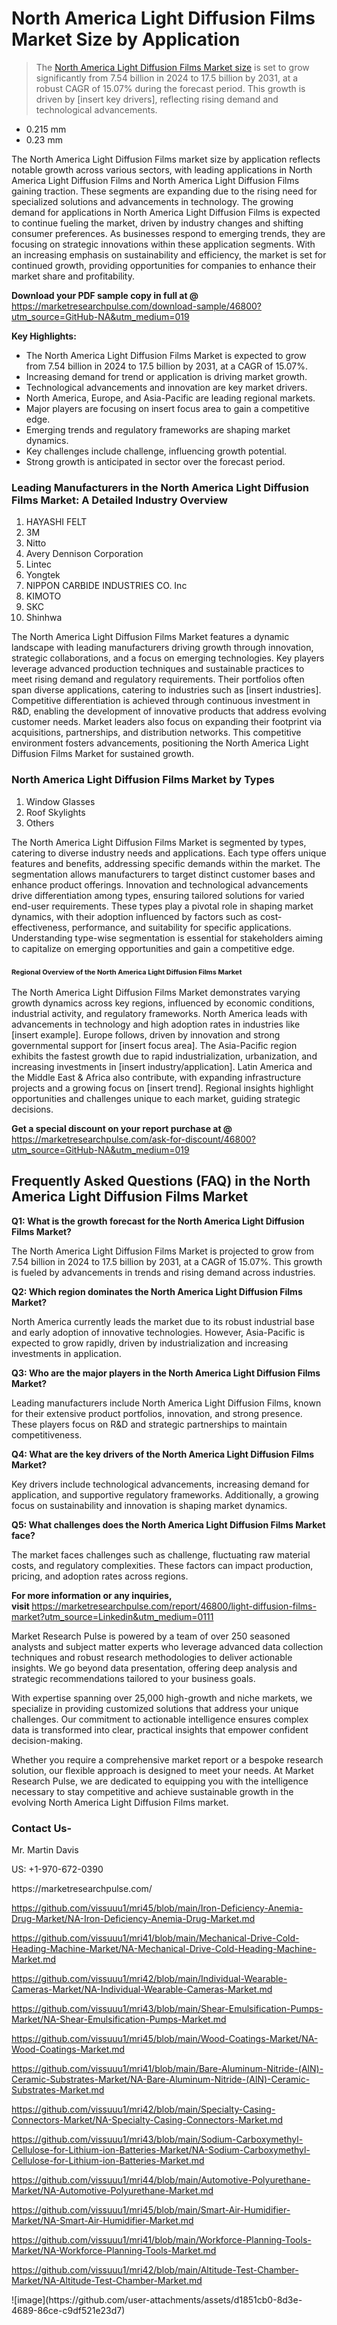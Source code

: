 <h1>North America Light Diffusion Films Market&nbsp;Size by Application</h1><blockquote><p>The <a href="https://marketresearchpulse.com/download-sample/46800?utm_source=GitHub-NA&amp;utm_medium=019">North America Light Diffusion Films Market size</a> is set to grow significantly from 7.54 billion in 2024 to 17.5 billion by 2031, at a robust CAGR of 15.07% during the forecast period. This growth is driven by [insert key drivers], reflecting rising demand and technological advancements.</p></blockquote><ul><li>0.215 mm<li> 0.23 mm</li></ul><p>The North America Light Diffusion Films market size by application reflects notable growth across various sectors, with leading applications in North America Light Diffusion Films and North America Light Diffusion Films gaining traction. These segments are expanding due to the rising need for specialized solutions and advancements in technology. The growing demand for applications in North America Light Diffusion Films is expected to continue fueling the market, driven by industry changes and shifting consumer preferences. As businesses respond to emerging trends, they are focusing on strategic innovations within these application segments. With an increasing emphasis on sustainability and efficiency, the market is set for continued growth, providing opportunities for companies to enhance their market share and profitability.</p><p><strong>Download your PDF sample copy in full at @ </strong><a href="https://marketresearchpulse.com/download-sample/46800?utm_source=GitHub-NA&amp;utm_medium=019">https://marketresearchpulse.com/download-sample/46800?utm_source=GitHub-NA&amp;utm_medium=019</a></p><p><strong>Key Highlights: </strong></p><ul><li>The North America Light Diffusion Films Market is expected to grow from 7.54 billion in 2024 to 17.5 billion by 2031, at a CAGR of 15.07%.</li><li>Increasing demand for trend or application is driving market growth.</li><li>Technological advancements and innovation are key market drivers.</li><li>North America, Europe, and Asia-Pacific are leading regional markets.</li><li>Major players are focusing on insert focus area to gain a competitive edge.</li><li>Emerging trends and regulatory frameworks are shaping market dynamics.</li><li>Key challenges include challenge, influencing growth potential.</li><li>Strong growth is anticipated in sector over the forecast period.</li></ul><h3>Leading Manufacturers in the North America Light Diffusion Films Market: A Detailed Industry Overview</h3><ol><li>HAYASHI FELT</li><li>3M</li><li>Nitto</li><li>Avery Dennison Corporation</li><li>Lintec</li><li>Yongtek</li><li>NIPPON CARBIDE INDUSTRIES CO. Inc</li><li>KIMOTO</li><li>SKC</li><li>Shinhwa</li></ol><div class="flex max-w-full flex-col flex-grow"><div class="min-h-8 text-message flex w-full flex-col items-end gap-2 whitespace-normal break-words [.text-message+&amp;]:mt-5" dir="auto" data-message-author-role="assistant" data-message-id="fd8432e4-4910-450d-b182-61b7bfb0a01f" data-message-model-slug="gpt-4o"><div class="flex w-full flex-col gap-1 empty:hidden first:pt-[3px]"><div class="markdown prose w-full break-words dark:prose-invert light"><p>The North America Light Diffusion Films Market features a dynamic landscape with leading manufacturers driving growth through innovation, strategic collaborations, and a focus on emerging technologies. Key players leverage advanced production techniques and sustainable practices to meet rising demand and regulatory requirements. Their portfolios often span diverse applications, catering to industries such as [insert industries]. Competitive differentiation is achieved through continuous investment in R&amp;D, enabling the development of innovative products that address evolving customer needs. Market leaders also focus on expanding their footprint via acquisitions, partnerships, and distribution networks. This competitive environment fosters advancements, positioning the North America Light Diffusion Films Market for sustained growth.</p></div></div></div></div><h3>North America Light Diffusion Films Market by Types</h3><ol><li>Window Glasses<li> Roof Skylights<li> Others</li></ol><div class="flex max-w-full flex-col flex-grow"><div class="min-h-8 text-message flex w-full flex-col items-end gap-2 whitespace-normal break-words [.text-message+&amp;]:mt-5" dir="auto" data-message-author-role="assistant" data-message-id="084470be-0bb7-4664-bddf-5156b4f41249" data-message-model-slug="gpt-4o-mini"><div class="flex w-full flex-col gap-1 empty:hidden first:pt-[3px]"><div class="markdown prose w-full break-words dark:prose-invert light"><p>The North America Light Diffusion Films Market is segmented by types, catering to diverse industry needs and applications. Each type offers unique features and benefits, addressing specific demands within the market. The segmentation allows manufacturers to target distinct customer bases and enhance product offerings. Innovation and technological advancements drive differentiation among types, ensuring tailored solutions for varied end-user requirements. These types play a pivotal role in shaping market dynamics, with their adoption influenced by factors such as cost-effectiveness, performance, and suitability for specific applications. Understanding type-wise segmentation is essential for stakeholders aiming to capitalize on emerging opportunities and gain a competitive edge.</p></div></div></div></div><h3><span style="font-size: 11px;">Regional Overview of the North America Light Diffusion Films Market</span></h3><div class="flex max-w-full flex-col flex-grow"><div class="min-h-8 text-message flex w-full flex-col items-end gap-2 whitespace-normal break-words [.text-message+&amp;]:mt-5" dir="auto" data-message-author-role="assistant" data-message-id="e9038762-ce64-4e30-91c9-9bd413514231" data-message-model-slug="gpt-4o-mini"><div class="flex w-full flex-col gap-1 empty:hidden first:pt-[3px]"><div class="markdown prose w-full break-words dark:prose-invert light"><p>The North America Light Diffusion Films Market demonstrates varying growth dynamics across key regions, influenced by economic conditions, industrial activity, and regulatory frameworks. North America leads with advancements in technology and high adoption rates in industries like [insert example]. Europe follows, driven by innovation and strong governmental support for [insert focus area]. The Asia-Pacific region exhibits the fastest growth due to rapid industrialization, urbanization, and increasing investments in [insert industry/application]. Latin America and the Middle East &amp; Africa also contribute, with expanding infrastructure projects and a growing focus on [insert trend]. Regional insights highlight opportunities and challenges unique to each market, guiding strategic decisions.</p></div></div></div></div><p><strong>Get a special discount on your report purchase at @ </strong><a href="https://marketresearchpulse.com/ask-for-discount/46800?utm_source=GitHub-NA&amp;utm_medium=019">https://marketresearchpulse.com/ask-for-discount/46800?utm_source=GitHub-NA&amp;utm_medium=019</a></p><h2>Frequently Asked Questions (FAQ) in the North America Light Diffusion Films Market</h2><p><strong>Q1: What is the growth forecast for the North America Light Diffusion Films Market?</strong></p><p>The North America Light Diffusion Films Market is projected to grow from 7.54 billion in 2024 to 17.5 billion by 2031, at a CAGR of 15.07%. This growth is fueled by advancements in trends and rising demand across industries.</p><p><strong>Q2: Which region dominates the North America Light Diffusion Films Market?</strong></p><p>North America currently leads the market due to its robust industrial base and early adoption of innovative technologies. However, Asia-Pacific is expected to grow rapidly, driven by industrialization and increasing investments in application.</p><p><strong>Q3: Who are the major players in the North America Light Diffusion Films Market?</strong></p><p>Leading manufacturers include North America Light Diffusion Films, known for their extensive product portfolios, innovation, and strong presence. These players focus on R&amp;D and strategic partnerships to maintain competitiveness.</p><p><strong>Q4: What are the key drivers of the North America Light Diffusion Films Market?</strong></p><p>Key drivers include technological advancements, increasing demand for application, and supportive regulatory frameworks. Additionally, a growing focus on sustainability and innovation is shaping market dynamics.</p><p><strong>Q5: What challenges does the North America Light Diffusion Films Market face?</strong></p><p>The market faces challenges such as challenge, fluctuating raw material costs, and regulatory complexities. These factors can impact production, pricing, and adoption rates across regions.</p><p><strong>For more information or any inquiries, visit&nbsp;</strong><a href="https://marketresearchpulse.com/report/46800/light-diffusion-films-market?utm_source=Linkedin&utm_medium=0111">https://marketresearchpulse.com/report/46800/light-diffusion-films-market?utm_source=Linkedin&utm_medium=0111</a></p><p>Market Research Pulse is powered by a team of over 250 seasoned analysts and subject matter experts who leverage advanced data collection techniques and robust research methodologies to deliver actionable insights. We go beyond data presentation, offering deep analysis and strategic recommendations tailored to your business goals.</p><p>With expertise spanning over 25,000 high-growth and niche markets, we specialize in providing customized solutions that address your unique challenges. Our commitment to actionable intelligence ensures complex data is transformed into clear, practical insights that empower confident decision-making.</p><p>Whether you require a comprehensive market report or a bespoke research solution, our flexible approach is designed to meet your needs. At Market Research Pulse, we are dedicated to equipping you with the intelligence necessary to stay competitive and achieve sustainable growth in the evolving North America Light Diffusion Films market.</p><h3><strong>Contact Us-</strong></h3><p>Mr. Martin Davis</p><p>US: +1-970-672-0390</p><p>https://marketresearchpulse.com/</p><p><a href="https://github.com/vissuuu1/mri45/blob/main/Iron-Deficiency-Anemia-Drug-Market/NA-Iron-Deficiency-Anemia-Drug-Market.md">https://github.com/vissuuu1/mri45/blob/main/Iron-Deficiency-Anemia-Drug-Market/NA-Iron-Deficiency-Anemia-Drug-Market.md</a></p><p><a href="https://github.com/vissuuu1/mri41/blob/main/Mechanical-Drive-Cold-Heading-Machine-Market/NA-Mechanical-Drive-Cold-Heading-Machine-Market.md">https://github.com/vissuuu1/mri41/blob/main/Mechanical-Drive-Cold-Heading-Machine-Market/NA-Mechanical-Drive-Cold-Heading-Machine-Market.md</a></p><p><a href="https://github.com/vissuuu1/mri42/blob/main/Individual-Wearable-Cameras-Market/NA-Individual-Wearable-Cameras-Market.md">https://github.com/vissuuu1/mri42/blob/main/Individual-Wearable-Cameras-Market/NA-Individual-Wearable-Cameras-Market.md</a></p><p><a href="https://github.com/vissuuu1/mri43/blob/main/Shear-Emulsification-Pumps-Market/NA-Shear-Emulsification-Pumps-Market.md">https://github.com/vissuuu1/mri43/blob/main/Shear-Emulsification-Pumps-Market/NA-Shear-Emulsification-Pumps-Market.md</a></p><p><a href="https://github.com/vissuuu1/mri45/blob/main/Wood-Coatings-Market/NA-Wood-Coatings-Market.md">https://github.com/vissuuu1/mri45/blob/main/Wood-Coatings-Market/NA-Wood-Coatings-Market.md</a></p><p><a href="https://github.com/vissuuu1/mri41/blob/main/Bare-Aluminum-Nitride-(AlN)-Ceramic-Substrates-Market/NA-Bare-Aluminum-Nitride-(AlN)-Ceramic-Substrates-Market.md">https://github.com/vissuuu1/mri41/blob/main/Bare-Aluminum-Nitride-(AlN)-Ceramic-Substrates-Market/NA-Bare-Aluminum-Nitride-(AlN)-Ceramic-Substrates-Market.md</a></p><p><a href="https://github.com/vissuuu1/mri42/blob/main/Specialty-Casing-Connectors-Market/NA-Specialty-Casing-Connectors-Market.md">https://github.com/vissuuu1/mri42/blob/main/Specialty-Casing-Connectors-Market/NA-Specialty-Casing-Connectors-Market.md</a></p><p><a href="https://github.com/vissuuu1/mri43/blob/main/Sodium-Carboxymethyl-Cellulose-for-Lithium-ion-Batteries-Market/NA-Sodium-Carboxymethyl-Cellulose-for-Lithium-ion-Batteries-Market.md">https://github.com/vissuuu1/mri43/blob/main/Sodium-Carboxymethyl-Cellulose-for-Lithium-ion-Batteries-Market/NA-Sodium-Carboxymethyl-Cellulose-for-Lithium-ion-Batteries-Market.md</a></p><p><a href="https://github.com/vissuuu1/mri44/blob/main/Automotive-Polyurethane-Market/NA-Automotive-Polyurethane-Market.md">https://github.com/vissuuu1/mri44/blob/main/Automotive-Polyurethane-Market/NA-Automotive-Polyurethane-Market.md</a></p><p><a href="https://github.com/vissuuu1/mri45/blob/main/Smart-Air-Humidifier-Market/NA-Smart-Air-Humidifier-Market.md">https://github.com/vissuuu1/mri45/blob/main/Smart-Air-Humidifier-Market/NA-Smart-Air-Humidifier-Market.md</a></p><p><a href="https://github.com/vissuuu1/mri41/blob/main/Workforce-Planning-Tools-Market/NA-Workforce-Planning-Tools-Market.md">https://github.com/vissuuu1/mri41/blob/main/Workforce-Planning-Tools-Market/NA-Workforce-Planning-Tools-Market.md</a></p><p><a href="https://github.com/vissuuu1/mri42/blob/main/Altitude-Test-Chamber-Market/NA-Altitude-Test-Chamber-Market.md">https://github.com/vissuuu1/mri42/blob/main/Altitude-Test-Chamber-Market/NA-Altitude-Test-Chamber-Market.md</a></p>
![image](https://github.com/user-attachments/assets/d1851cb0-8d3e-4689-86ce-c9df521e23d7)
